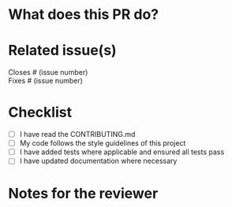 # What does this PR do?

<!-- Describe what this pull request changes or adds. -->

# Related issue(s)

Closes # (issue number)  
Fixes # (issue number)

# Checklist

- [ ] I have read the CONTRIBUTING.md
- [ ] My code follows the style guidelines of this project
- [ ] I have added tests where applicable and ensured all tests pass
- [ ] I have updated documentation where necessary

# Notes for the reviewer

<!-- Anything you want reviewers to focus on or be aware of -->
